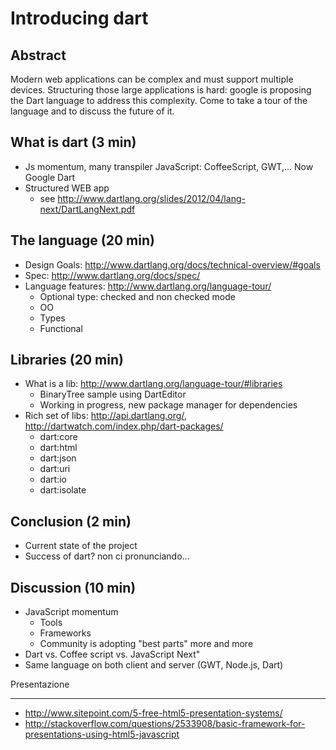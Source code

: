 Introducing dart
================

Abstract
--------
Modern web applications can be complex and must support multiple devices. Structuring those large applications is hard: google is proposing the Dart language  to address this complexity. Come to take a tour of the language and to discuss the future of it.


What is dart (3 min)
------------
   * Js momentum, many transpiler JavaScript: CoffeeScript, GWT,… Now Google Dart
   * Structured WEB app
     * see http://www.dartlang.org/slides/2012/04/lang-next/DartLangNext.pdf

The language (20 min)
------------
   * Design Goals: http://www.dartlang.org/docs/technical-overview/#goals
   * Spec: http://www.dartlang.org/docs/spec/
   * Language features: http://www.dartlang.org/language-tour/
	   * Optional type: checked and non checked mode
	   * OO
	   * Types
	   * Functional

Libraries (20 min)
---------
   * What is a lib: http://www.dartlang.org/language-tour/#libraries
   		* BinaryTree sample using DartEditor
       * Working in progress, new package manager for dependencies
   * Rich set of libs: http://api.dartlang.org/, http://dartwatch.com/index.php/dart-packages/
	   * dart:core
	   * dart:html
	   * dart:json
	   * dart:uri
	   * dart:io
	   * dart:isolate

Conclusion (2 min)
----------
   * Current state of the project
   * Success of dart? non ci pronunciando...

Discussion (10 min)
----------
   * JavaScript momentum
      * Tools
      * Frameworks
      * Community is adopting "best parts" more and more
   * Dart vs. Coffee script vs. JavaScript Next"
   * Same language on both client and server (GWT, Node.js, Dart)


Presentazione
_____________
   * http://www.sitepoint.com/5-free-html5-presentation-systems/
   * http://stackoverflow.com/questions/2533908/basic-framework-for-presentations-using-html5-javascript
